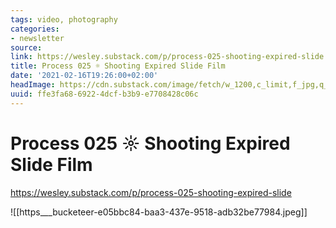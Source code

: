 ```yaml
---
tags: video, photography
categories:
- newsletter
source:
link: https://wesley.substack.com/p/process-025-shooting-expired-slide
title: Process 025 ☼ Shooting Expired Slide Film
date: '2021-02-16T19:26:00+02:00'
headImage: https://cdn.substack.com/image/fetch/w_1200,c_limit,f_jpg,q_auto:good,fl_progressive:steep/https%3A%2F%2Fbucketeer-e05bbc84-baa3-437e-9518-adb32be77984.s3.amazonaws.com%2Fpublic%2Fimages%2F78035a6d-f989-4547-86e9-31f6b8aac2e5_2000x1219.jpeg
uuid: ffe3fa68-6922-4dcf-b3b9-e7708428c06c
---
```


# Process 025 ☼ Shooting Expired Slide Film
https://wesley.substack.com/p/process-025-shooting-expired-slide

![[https___bucketeer-e05bbc84-baa3-437e-9518-adb32be77984.jpeg]]
